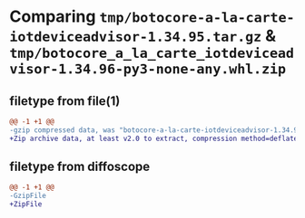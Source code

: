# Comparing `tmp/botocore-a-la-carte-iotdeviceadvisor-1.34.95.tar.gz` & `tmp/botocore_a_la_carte_iotdeviceadvisor-1.34.96-py3-none-any.whl.zip`

## filetype from file(1)

```diff
@@ -1 +1 @@
-gzip compressed data, was "botocore-a-la-carte-iotdeviceadvisor-1.34.95.tar", last modified: Wed May  1 01:06:21 2024, max compression
+Zip archive data, at least v2.0 to extract, compression method=deflate
```

## filetype from diffoscope

```diff
@@ -1 +1 @@
-GzipFile
+ZipFile
```

